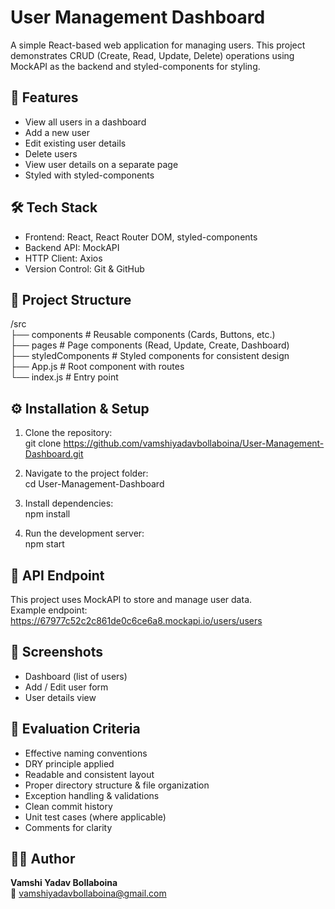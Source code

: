 # User Management Dashboard
A simple React-based web application for managing users. This project demonstrates CRUD (Create, Read, Update, Delete) operations using MockAPI as the backend and styled-components for styling.

## 🚀 Features
- View all users in a dashboard  
- Add a new user  
- Edit existing user details  
- Delete users  
- View user details on a separate page  
- Styled with styled-components  

## 🛠️ Tech Stack
- Frontend: React, React Router DOM, styled-components  
- Backend API: MockAPI  
- HTTP Client: Axios  
- Version Control: Git & GitHub  

## 📂 Project Structure
/src  
 ├── components       # Reusable components (Cards, Buttons, etc.)  
 ├── pages            # Page components (Read, Update, Create, Dashboard)  
 ├── styledComponents # Styled components for consistent design  
 ├── App.js           # Root component with routes  
 └── index.js         # Entry point  

## ⚙️ Installation & Setup
1. Clone the repository:  
   git clone https://github.com/vamshiyadavbollaboina/User-Management-Dashboard.git  

2. Navigate to the project folder:  
   cd User-Management-Dashboard  

3. Install dependencies:  
   npm install  

4. Run the development server:  
   npm start  

## 🔗 API Endpoint
This project uses MockAPI to store and manage user data.  
Example endpoint:  
https://67977c52c2c861de0c6ce6a8.mockapi.io/users/users  

## 📸 Screenshots
- Dashboard (list of users)  
- Add / Edit user form  
- User details view  

## 🧪 Evaluation Criteria
- Effective naming conventions  
- DRY principle applied  
- Readable and consistent layout  
- Proper directory structure & file organization  
- Exception handling & validations  
- Clean commit history  
- Unit test cases (where applicable)  
- Comments for clarity  

## 👨‍💻 Author
**Vamshi Yadav Bollaboina**  
📧 vamshiyadavbollaboina@gmail.com
